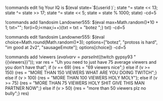 !commands edit !iq Your IQ is $(eval state=`$(userid )`; state ^= state << 13; state ^= state >> 17; state ^= state << 5; state = state % 1000; state) -cd=5

!commands add !landosim Landowner555: $(eval max=Math.random()*10 + 1; txt=""; for(i=0;i<max;i++){txt = txt + "botez ";} txt) -cd=5

!commands edit !landosim Landowner555: $(eval choice=Math.round(Math.random()*3); options=["botez", "protoss is hard", "im good at 2v2", "sausageEmote"]; options[choice]) -cd=5

!commands add !viewers $(eval var v = parseInt($(twitch gypsy93 "{{viewers}}")); var res = "Uh you need to just have 75 average viewers and you don't have that"; if (v == 69) {res = "69 viewers nice";} else if (v >= 150) {res = "MORE THAN 150 VIEWERS WHAT ARE YOU DOING TWITCH";} else if (v > 100) {res = "MORE THAN 100 VIEWERS HOLY MOLY"}; else if (v >= 75) {res = "MORE THAN 75 VIEWERS HOLY SHIT GIVE THIS MAN PARTNER NOW";} else if (v > 50) {res = "more than 50 viewers plz no bully";} res)
